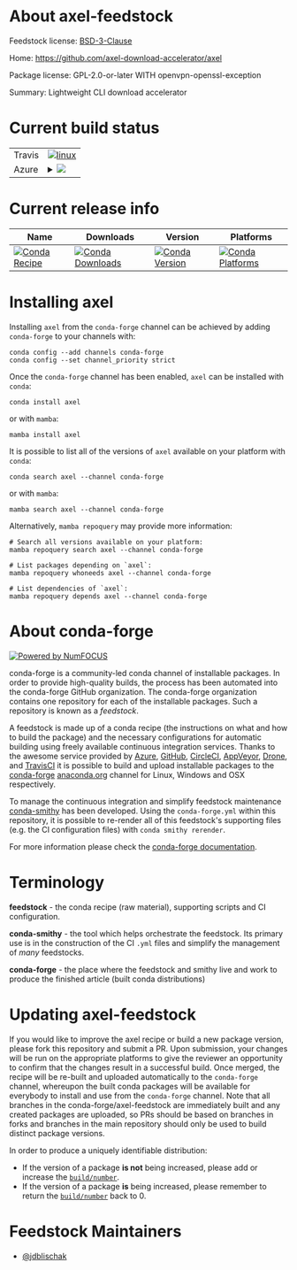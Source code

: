 About axel-feedstock
====================

Feedstock license: [BSD-3-Clause](https://github.com/conda-forge/axel-feedstock/blob/main/LICENSE.txt)

Home: https://github.com/axel-download-accelerator/axel

Package license: GPL-2.0-or-later WITH openvpn-openssl-exception

Summary: Lightweight CLI download accelerator

Current build status
====================


<table><tr>
    <td>Travis</td>
    <td>
      <a href="https://app.travis-ci.com/conda-forge/axel-feedstock">
        <img alt="linux" src="https://img.shields.io/travis/com/conda-forge/axel-feedstock/main.svg?label=Linux">
      </a>
    </td>
  </tr>
    
  <tr>
    <td>Azure</td>
    <td>
      <details>
        <summary>
          <a href="https://dev.azure.com/conda-forge/feedstock-builds/_build/latest?definitionId=11978&branchName=main">
            <img src="https://dev.azure.com/conda-forge/feedstock-builds/_apis/build/status/axel-feedstock?branchName=main">
          </a>
        </summary>
        <table>
          <thead><tr><th>Variant</th><th>Status</th></tr></thead>
          <tbody><tr>
              <td>linux_64</td>
              <td>
                <a href="https://dev.azure.com/conda-forge/feedstock-builds/_build/latest?definitionId=11978&branchName=main">
                  <img src="https://dev.azure.com/conda-forge/feedstock-builds/_apis/build/status/axel-feedstock?branchName=main&jobName=linux&configuration=linux%20linux_64_" alt="variant">
                </a>
              </td>
            </tr><tr>
              <td>linux_aarch64</td>
              <td>
                <a href="https://dev.azure.com/conda-forge/feedstock-builds/_build/latest?definitionId=11978&branchName=main">
                  <img src="https://dev.azure.com/conda-forge/feedstock-builds/_apis/build/status/axel-feedstock?branchName=main&jobName=linux&configuration=linux%20linux_aarch64_" alt="variant">
                </a>
              </td>
            </tr><tr>
              <td>linux_ppc64le</td>
              <td>
                <a href="https://dev.azure.com/conda-forge/feedstock-builds/_build/latest?definitionId=11978&branchName=main">
                  <img src="https://dev.azure.com/conda-forge/feedstock-builds/_apis/build/status/axel-feedstock?branchName=main&jobName=linux&configuration=linux%20linux_ppc64le_" alt="variant">
                </a>
              </td>
            </tr><tr>
              <td>osx_64</td>
              <td>
                <a href="https://dev.azure.com/conda-forge/feedstock-builds/_build/latest?definitionId=11978&branchName=main">
                  <img src="https://dev.azure.com/conda-forge/feedstock-builds/_apis/build/status/axel-feedstock?branchName=main&jobName=osx&configuration=osx%20osx_64_" alt="variant">
                </a>
              </td>
            </tr>
          </tbody>
        </table>
      </details>
    </td>
  </tr>
</table>

Current release info
====================

| Name | Downloads | Version | Platforms |
| --- | --- | --- | --- |
| [![Conda Recipe](https://img.shields.io/badge/recipe-axel-green.svg)](https://anaconda.org/conda-forge/axel) | [![Conda Downloads](https://img.shields.io/conda/dn/conda-forge/axel.svg)](https://anaconda.org/conda-forge/axel) | [![Conda Version](https://img.shields.io/conda/vn/conda-forge/axel.svg)](https://anaconda.org/conda-forge/axel) | [![Conda Platforms](https://img.shields.io/conda/pn/conda-forge/axel.svg)](https://anaconda.org/conda-forge/axel) |

Installing axel
===============

Installing `axel` from the `conda-forge` channel can be achieved by adding `conda-forge` to your channels with:

```
conda config --add channels conda-forge
conda config --set channel_priority strict
```

Once the `conda-forge` channel has been enabled, `axel` can be installed with `conda`:

```
conda install axel
```

or with `mamba`:

```
mamba install axel
```

It is possible to list all of the versions of `axel` available on your platform with `conda`:

```
conda search axel --channel conda-forge
```

or with `mamba`:

```
mamba search axel --channel conda-forge
```

Alternatively, `mamba repoquery` may provide more information:

```
# Search all versions available on your platform:
mamba repoquery search axel --channel conda-forge

# List packages depending on `axel`:
mamba repoquery whoneeds axel --channel conda-forge

# List dependencies of `axel`:
mamba repoquery depends axel --channel conda-forge
```


About conda-forge
=================

[![Powered by
NumFOCUS](https://img.shields.io/badge/powered%20by-NumFOCUS-orange.svg?style=flat&colorA=E1523D&colorB=007D8A)](https://numfocus.org)

conda-forge is a community-led conda channel of installable packages.
In order to provide high-quality builds, the process has been automated into the
conda-forge GitHub organization. The conda-forge organization contains one repository
for each of the installable packages. Such a repository is known as a *feedstock*.

A feedstock is made up of a conda recipe (the instructions on what and how to build
the package) and the necessary configurations for automatic building using freely
available continuous integration services. Thanks to the awesome service provided by
[Azure](https://azure.microsoft.com/en-us/services/devops/), [GitHub](https://github.com/),
[CircleCI](https://circleci.com/), [AppVeyor](https://www.appveyor.com/),
[Drone](https://cloud.drone.io/welcome), and [TravisCI](https://travis-ci.com/)
it is possible to build and upload installable packages to the
[conda-forge](https://anaconda.org/conda-forge) [anaconda.org](https://anaconda.org/)
channel for Linux, Windows and OSX respectively.

To manage the continuous integration and simplify feedstock maintenance
[conda-smithy](https://github.com/conda-forge/conda-smithy) has been developed.
Using the ``conda-forge.yml`` within this repository, it is possible to re-render all of
this feedstock's supporting files (e.g. the CI configuration files) with ``conda smithy rerender``.

For more information please check the [conda-forge documentation](https://conda-forge.org/docs/).

Terminology
===========

**feedstock** - the conda recipe (raw material), supporting scripts and CI configuration.

**conda-smithy** - the tool which helps orchestrate the feedstock.
                   Its primary use is in the construction of the CI ``.yml`` files
                   and simplify the management of *many* feedstocks.

**conda-forge** - the place where the feedstock and smithy live and work to
                  produce the finished article (built conda distributions)


Updating axel-feedstock
=======================

If you would like to improve the axel recipe or build a new
package version, please fork this repository and submit a PR. Upon submission,
your changes will be run on the appropriate platforms to give the reviewer an
opportunity to confirm that the changes result in a successful build. Once
merged, the recipe will be re-built and uploaded automatically to the
`conda-forge` channel, whereupon the built conda packages will be available for
everybody to install and use from the `conda-forge` channel.
Note that all branches in the conda-forge/axel-feedstock are
immediately built and any created packages are uploaded, so PRs should be based
on branches in forks and branches in the main repository should only be used to
build distinct package versions.

In order to produce a uniquely identifiable distribution:
 * If the version of a package **is not** being increased, please add or increase
   the [``build/number``](https://docs.conda.io/projects/conda-build/en/latest/resources/define-metadata.html#build-number-and-string).
 * If the version of a package **is** being increased, please remember to return
   the [``build/number``](https://docs.conda.io/projects/conda-build/en/latest/resources/define-metadata.html#build-number-and-string)
   back to 0.

Feedstock Maintainers
=====================

* [@jdblischak](https://github.com/jdblischak/)

